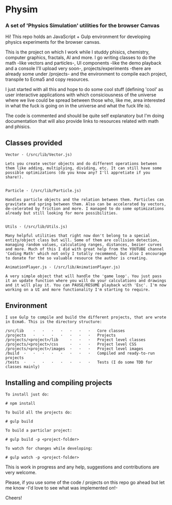 # Physim

### A set of 'Physics Simulation' utilities for the browser Canvas

Hi! This repo holds an JavaScript + Gulp environment for developing physics experiments for the browser canvas.

This is the project on which I work while I studdy phisics, chemistry, computer graphics, fractals, AI and more. I go writing classes to do the math -like vectors and particles-, UI components -like the demo playback and a console I'll upload very soon-, projects/experiments -there are already some under /projects- and the environment to compile each project, transpile to Ecma5 and copy resources.

I just started with all this and hope to do some cool stuff (defining 'cool' as user interactive applications with which consiciousness of the universe where we live could be spread between those who, like me, area interested in what the fuck is going on in the universe and what the fuck life is).

The code is commented and should be quite self explanatory but I'm doing documentation that will also provide links to resources related with math and phisics.


## Classes provided

    Vector · (/src/lib/Vector.js)

    Lets you create vector objects and do different operations between them like adding, multiplying, dividing, etc. It can still have some possible optimizations (do you know any? I'll appretiate if you share!).


    Particle · (/src/lib/Particle.js)

    Handles particle objects and the relation between them. Particles can gravitate and spring between them. Also can be accelerated by vectors, de-celerated by friction and more. I managed to do some optimizations already but still looking for more possibilities.


    Utils · (/src/lib/Utils.js)

    Many helpful utilities that right now don't belong to a special entity/object class but will. Some of them are collision detection, managing random values, calculating ranges, distances, bezier curves and more. Much of this I did with great help from the YOUTUBE channel 'Coding Math' which not only I totally recommend, but also I encourage to donate for the so valuable resource the author is creating.

    AnimationPlayer.js · (/src/lib/AnimationPlayer.js)

    A very simple object that will handle the 'game loop'. You just pass it an update function where you will do your calculations and drawings and it will play it. You can PAUSE/RESUME playback with 'Esc'. I'm now working on a UI and more functionality I'm starting to require.



## Environment

    I use Gulp to compile and build the different projects, that are wrote in Ecma6. This is the directory structure:

    /src/lib    ·   ·   ·   ·   ·   ·   ·   Core classes
    /projects   ·   ·   ·   ·   ·   ·   ·   Projects
    /projects/<project>/lib     ·   ·   ·   Project level classes
    /projects/<project>/css     ·   ·   ·   Project level CSS
    /projects/<project>/images  ·   ·   ·   Project level images
    /build  ·   ·   ·   ·   ·   ·   ·   ·   Compiled and ready-to-run projects
    /tests  ·   ·   ·   ·   ·   ·   ·   ·   Tests (I do some TDD for classes mainly)


## Installing and compiling projects

    To install just do:

    # npm install

    To build all the projects do:

    # gulp build

    To build a particlar project:

    # gulp build -p <project-folder>

    To watch for changes while developing:

    # gulp watch -p <project-folder>


This is work in progress and any help, suggestions and contributions are very welcome.

Please, if you use some of the code / projects on this repo go ahead but let me know -I'd love to see what was implemented on!-

Cheers!
